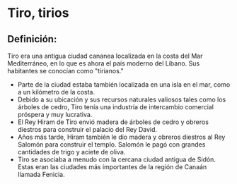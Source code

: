 # Tiro, tirios

## Definición: 

Tiro era una antigua ciudad cananea localizada en la costa del Mar Mediterráneo,  en lo que es ahora el país moderno del Líbano.  Sus habitantes se conocían como "tirianos."

* Parte de la ciudad estaba también localizada en una isla en el mar, como a un kilómetro de la costa.
* Debido a su ubicación y sus recursos naturales valiosos tales como los árboles de cedro, Tiro tenía una industria de intercambio comercial próspera y muy lucrativa.
* El Rey Hiram de Tiro envió madera de árboles de cedro y obreros diestros para construir el palacio del Rey David.
* Años más tarde, Hiram también le dio madera y obreros diestros al Rey Salomón  para construir el templo.  Salomón le pagó con grandes cantidades de trigo y aciete de oliva.
* Tiro se asociaba a menudo con la cercana ciudad antigua de Sidón.  Estas eran las ciudades más importantes de la región de Canaán llamada Fenicia.

